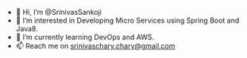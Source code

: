 - 👋 Hi, I’m @SrinivasSankoji
- 👀 I’m interested in Developing Micro Services using Spring Boot and Java8.
- 🌱 I’m currently learning DevOps and AWS.
- 📫 Reach me on srinivaschary.chary@gmail.com

<!---
SrinivasSankoji/SrinivasSankoji is a ✨ special ✨ repository because its `README.md` (this file) appears on your GitHub profile.
You can click the Preview link to take a look at your changes.
--->
